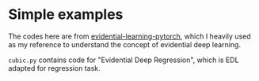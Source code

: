 # Simple examples

The codes here are from [evidential-learning-pytorch](https://github.com/teddykoker/evidential-learning-pytorch/tree/main), which I heavily used as my reference to understand the concept of evidential deep learning.

`cubic.py` contains code for "Evidential Deep Regression", which is EDL adapted for regression task.
